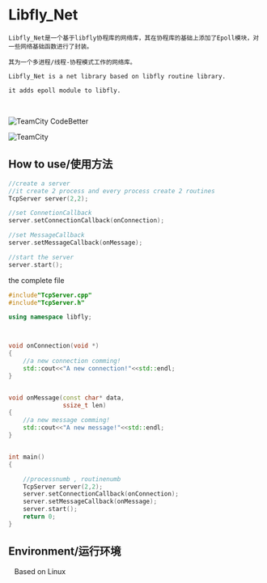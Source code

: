 # Libfly_Net

    Libfly_Net是一个基于libfly协程库的网络库，其在协程库的基础上添加了Epoll模块，对一些网络基础函数进行了封装。
    
    其为一个多进程/线程-协程模式工作的网络库。
    
    Libfly_Net is a net library based on libfly routine library. 
    
    it adds epoll module to libfly.
    

![TeamCity CodeBetter](https://img.shields.io/teamcity/codebetter/bt428.svg)

![TeamCity](https://img.shields.io/badge/BasedOn-libfly-green.svg)

## How to use/使用方法



```c++
//create a server 
//it create 2 process and every process create 2 routines
TcpServer server(2,2);

//set ConnetionCallback
server.setConnectionCallback(onConnection);

//set MessageCallback
server.setMessageCallback(onMessage);

//start the server
server.start();
```







the complete file 
```c++
#include"TcpServer.cpp"
#include"TcpServer.h"

using namespace libfly;



void onConnection(void *)
{
    //a new connection comming!
    std::cout<<"A new connection!"<<std::endl;
}


void onMessage(const char* data,
               ssize_t len)
{
    //a new message comming!
    std::cout<<"A new message!"<<std::endl;
}


int main()
{

    //processnumb , routinenumb
    TcpServer server(2,2);
    server.setConnectionCallback(onConnection);
    server.setMessageCallback(onMessage);
    server.start();
    return 0;
}


```


## Environment/运行环境

    Based on Linux 

